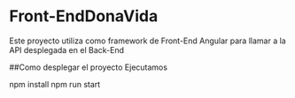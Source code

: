 # Front-EndDonaVida
Este proyecto utiliza como framework de Front-End Angular para llamar a la API desplegada en el Back-End

##Como desplegar el proyecto Ejecutamos

npm install
npm run start
